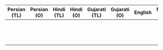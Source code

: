 | Persian (TL) | Persian (O) | Hindi (TL) | Hindi (O) | Gujarati (TL) | Gujarati (O) | English | Media link | Notes |
|--------------|-------------|------------|-----------|---------------|--------------|---------|------------|-------|
|              |             |            |           |               |              |         |            |       |
|              |             |            |           |               |              |         |            |       |
|              |             |            |           |               |              |         |            |       |
|              |             |            |           |               |              |         |            |       |
|              |             |            |           |               |              |         |            |       |
|              |             |            |           |               |              |         |            |       |
|              |             |            |           |               |              |         |            |       |
|              |             |            |           |               |              |         |            |       |
|              |             |            |           |               |              |         |            |       |
|              |             |            |           |               |              |         |            |       |
|              |             |            |           |               |              |         |            |       |
|              |             |            |           |               |              |         |            |       |
|              |             |            |           |               |              |         |            |       |
|              |             |            |           |               |              |         |            |       |
